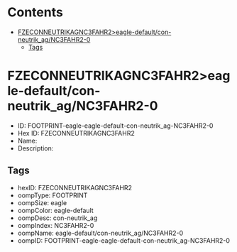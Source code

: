 



Contents
========

* [FZECONNEUTRIKAGNC3FAHR2>eagle-default/con-neutrik_ag/NC3FAHR2-0](#fzeconneutrikagnc3fahr2eagle-defaultcon-neutrik_agnc3fahr2-0)
	* [Tags](#tags)

# FZECONNEUTRIKAGNC3FAHR2>eagle-default/con-neutrik_ag/NC3FAHR2-0

- ID: FOOTPRINT-eagle-eagle-default-con-neutrik_ag-NC3FAHR2-0
- Hex ID: FZECONNEUTRIKAGNC3FAHR2
- Name: 
- Description: 

## Tags

- hexID: FZECONNEUTRIKAGNC3FAHR2
- oompType: FOOTPRINT
- oompSize: eagle
- oompColor: eagle-default
- oompDesc: con-neutrik_ag
- oompIndex: NC3FAHR2-0
- oompName: eagle-default/con-neutrik_ag/NC3FAHR2-0
- oompID: FOOTPRINT-eagle-eagle-default-con-neutrik_ag-NC3FAHR2-0
